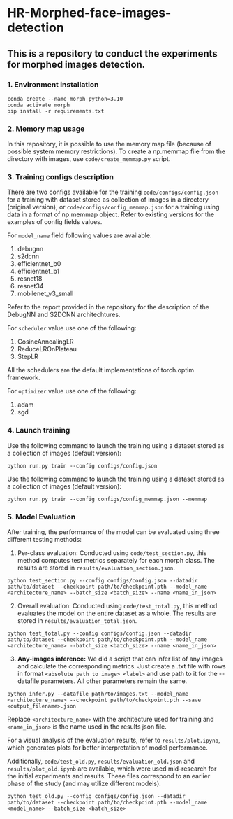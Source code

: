 # HR-Morphed-face-images-detection

## This is a repository to conduct the experiments for morphed images detection. 

### 1. Environment installation
```
conda create --name morph python=3.10
conda activate morph
pip install -r requirements.txt
```

### 2. Memory map usage
In this repository, it is possible to use the memory map file (because of possible system memory restrictions). To create a np.memmap file from the directory with images, use ```code/create_memmap.py``` script. 

### 3. Training configs description

There are two configs available for the training ```code/configs/config.json``` for a training with dataset stored as collection of images in a directory (original version), or ```code/configs/config_memmap.json``` for a training using data in a format of np.memmap object. Refer to existing versions for the examples of config fields values. 

For ```model_name``` field following values are available: 
1. debugnn
2. s2dcnn
3. efficientnet_b0
4. efficientnet_b1
5. resnet18
6. resnet34
7. mobilenet_v3_small

Refer to the report provided in the repository for the description of the DebugNN and S2DCNN architechtures. 

For ```scheduler``` value use one of the following: 
1. CosineAnnealingLR
2. ReduceLROnPlateau
3. StepLR

All the schedulers are the default implementations of torch.optim framework. 

For ```optimizer``` value use one of the following: 
1. adam
2. sgd


### 4. Launch training
Use the following command to launch the training using a dataset stored as a collection of images (default version): 
```
python run.py train --config configs/config.json
```

Use the following command to launch the training using a dataset stored as a collection of images (default version): 
```
python run.py train --config configs/config_memmap.json --memmap
```

### 5. Model Evaluation

After training, the performance of the model can be evaluated using three different testing methods:

1. Per-class evaluation: Conducted using `code/test_section.py`, this method computes test metrics separately for each morph class. The results are stored in `results/evaluation_section.json`.

```
python test_section.py --config configs/config.json --datadir path/to/dataset --checkpoint path/to/checkpoint.pth --model_name <architecture_name> --batch_size <batch_size> --name <name_in_json>
```

2. Overall evaluation: Conducted using `code/test_total.py`, this method evaluates the model on the entire dataset as a whole. The results are stored in `results/evaluation_total.json`.

```
python test_total.py --config configs/config.json --datadir path/to/dataset --checkpoint path/to/checkpoint.pth --model_name <architecture_name> --batch_size <batch_size> --name <name_in_json>
```

3. **Any-images inference:** We did a script that can infer list of any images and calculate the corresponding metrics. Just create a .txt file with rows in format `<absolute path to image> <label>` and use path to it for the --datafile parameters. All other parameters remain the same.

```
python infer.py --datafile path/to/images.txt --model_name <architecture_name> --checkpoint path/to/checkpoint.pth --save <output_filename>.json
```

Replace `<architecture_name>` with the architecture used for training and `<name_in_json>` is the name used in the results json file.

For a visual analysis of the evaluation results, refer to `results/plot.ipynb`, which generates plots for better interpretation of model performance.

Additionally, `code/test_old.py`, `results/evaluation_old.json` and `results/plot_old.ipynb` are available, which were used mid-research for the initial experiments and results. These files correspond to an earlier phase of the study (and may utilize different models).

```
python test_old.py --config configs/config.json --datadir path/to/dataset --checkpoint path/to/checkpoint.pth --model_name <model_name> --batch_size <batch_size>
```
